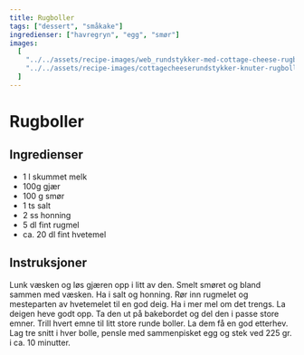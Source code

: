 ```yaml
---
title: Rugboller
tags: ["dessert", "småkake"]
ingredienser: ["havregryn", "egg", "smør"]
images:
  [
    "../../assets/recipe-images/web_rundstykker-med-cottage-cheese-rugboller-mammas-knuter-med-kli.jpg",
    "../../assets/recipe-images/cottagecheeserundstykker-knuter-rugboller-preview.jpg",
  ]
---
```


# Rugboller

## Ingredienser

- 1 l skummet melk
- 100g gjær
- 100 g smør
- 1 ts salt
- 2 ss honning
- 5 dl fint rugmel
- ca. 20 dl fint hvetemel

## Instruksjoner

Lunk væsken og løs gjæren opp i litt av den. Smelt smøret og bland sammen med væsken. Ha i salt og honning. Rør inn rugmelet og mesteparten av hvetemelet til en god deig. Ha i mer mel om det trengs. La deigen heve godt opp. Ta den ut på bakebordet og del den i passe store emner. Trill hvert emne til litt store runde boller. La dem få en god etterhev. Lag tre snitt i hver bolle, pensle med sammenpisket egg og stek ved 225 gr. i ca. 10 minutter.
